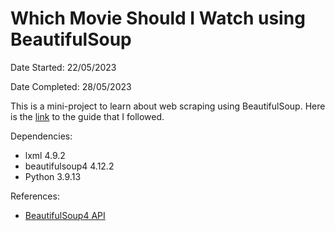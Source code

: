 # Which Movie Should I Watch using BeautifulSoup

Date Started: 22/05/2023

Date Completed: 28/05/2023

This is a mini-project to learn about web scraping using BeautifulSoup. Here is the [link](https://medium.com/@nishantsahoo/which-movie-should-i-watch-5c83a3c0f5b1) to the guide that I followed.

Dependencies:

-   lxml 4.9.2
-   beautifulsoup4 4.12.2
-   Python 3.9.13

References:

-   [BeautifulSoup4 API](https://www.crummy.com/software/BeautifulSoup/bs4/doc/)
